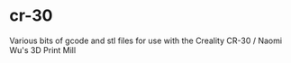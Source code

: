 # cr-30
Various bits of gcode and stl files for use with the Creality CR-30 / Naomi Wu's 3D Print Mill

